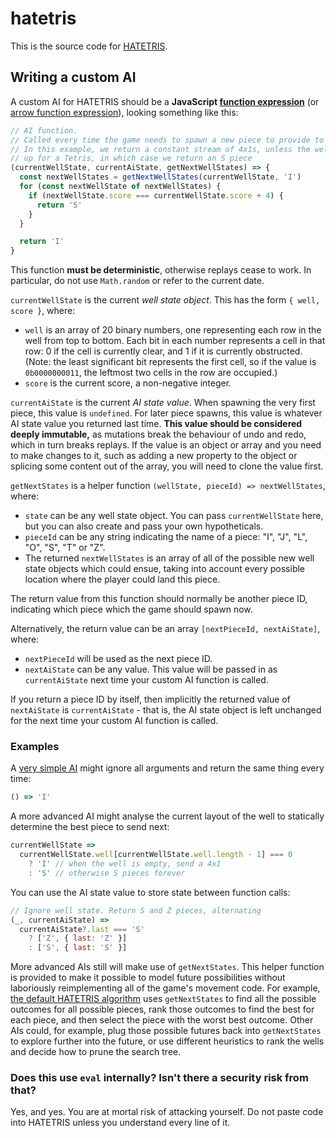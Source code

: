 # hatetris

This is the source code for [HATETRIS](https://qntm.org/hatetris).

## Writing a custom AI

A custom AI for HATETRIS should be a **JavaScript [function expression](https://developer.mozilla.org/en-US/docs/Web/JavaScript/Reference/Operators/function)** (or [arrow function expression](https://developer.mozilla.org/en-US/docs/Web/JavaScript/Reference/Functions/Arrow_functions)), looking something like this:

```js
// AI function.
// Called every time the game needs to spawn a new piece to provide to the player.
// In this example, we return a constant stream of 4x1s, unless the well is all set
// up for a Tetris, in which case we return an S piece
(currentWellState, currentAiState, getNextWellStates) => {
  const nextWellStates = getNextWellStates(currentWellState, 'I')
  for (const nextWellState of nextWellStates) {
    if (nextWellState.score === currentWellState.score + 4) {
      return 'S'
    }
  }

  return 'I'
}
```

This function **must be deterministic**, otherwise replays cease to work. In particular, do not use `Math.random` or refer to the current date.

`currentWellState` is the current *well state object*. This has the form `{ well, score }`, where:

* `well` is an array of 20 binary numbers, one representing each row in the well from top to bottom. Each bit in each number represents a cell in that row: 0 if the cell is currently clear, and 1 if it is currently obstructed. (Note: the least significant bit represents the first cell, so if the value is `0b0000000011`, the leftmost two cells in the row are occupied.)
* `score` is the current score, a non-negative integer.

`currentAiState` is the current *AI state value*. When spawning the very first piece, this value is `undefined`. For later piece spawns, this value is whatever AI state value you returned last time. **This value should be considered deeply immutable,** as mutations break the behaviour of undo and redo, which in turn breaks replays. If the value is an object or array and you need to make changes to it, such as adding a new property to the object or splicing some content out of the array, you will need to clone the value first.

`getNextStates` is a helper function `(wellState, pieceId) => nextWellStates`, where:

* `state` can be any well state object. You can pass `currentWellState` here, but you can also create and pass your own hypotheticals.
* `pieceId` can be any string indicating the name of a piece: "I", "J", "L", "O", "S", "T" or "Z".
* The returned `nextWellStates` is an array of all of the possible new well state objects which could ensue, taking into account every possible location where the player could land this piece.

The return value from this function should normally be another piece ID, indicating which piece which the game should spawn now.

Alternatively, the return value can be an array `[nextPieceId, nextAiState]`, where:

* `nextPieceId` will be used as the next piece ID.
* `nextAiState` can be any value. This value will be passed in as `currentAiState` next time your custom AI function is called.

If you return a piece ID by itself, then implicitly the returned value of `nextAiState` is `currentAiState` - that is, the AI state object is left unchanged for the next time your custom AI function is called.

### Examples

A [very simple AI](https://github.com/qntm/hatetris/blob/2ab79fe767f7004a30882e3fd547a055f44cf8a6/src/enemy-ais/lovetris-ai.ts) might ignore all arguments and return the same thing every time:

```js
() => 'I'
```

A more advanced AI might analyse the current layout of the well to statically determine the best piece to send next:

```js
currentWellState =>
  currentWellState.well[currentWellState.well.length - 1] === 0
    ? 'I' // when the well is empty, send a 4x1
    : 'S' // otherwise S pieces forever
```

You can use the AI state value to store state between function calls:

```js
// Ignore well state. Return S and Z pieces, alternating
(_, currentAiState) =>
  currentAiState?.last === 'S'
    ? ['Z', { last: 'Z' }]
    : ['S', { last: 'S' }]
```

More advanced AIs still will make use of `getNextStates`. This helper function is provided to make it possible to model future possibilities without laboriously reimplementing all of the game's movement code. For example, [the default HATETRIS algorithm](https://github.com/qntm/hatetris/blob/9b683713050a72d12c5bd6ba4657c9237030fa74/src/enemy-ais/hatetris-ai.ts) uses `getNextStates` to find all the possible outcomes for all possible pieces, rank those outcomes to find the best for each piece, and then select the piece with the worst best outcome. Other AIs could, for example, plug those possible futures back into `getNextStates` to explore further into the future, or use different heuristics to rank the wells and decide how to prune the search tree.

### Does this use `eval` internally? Isn't there a security risk from that?

Yes, and yes. You are at mortal risk of attacking yourself. Do not paste code into HATETRIS unless you understand every line of it.

